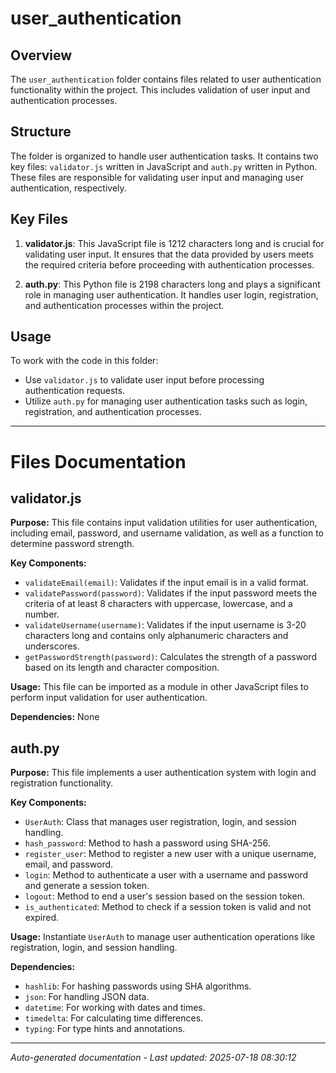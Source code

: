 # user_authentication

## Overview
The `user_authentication` folder contains files related to user authentication functionality within the project. This includes validation of user input and authentication processes.

## Structure
The folder is organized to handle user authentication tasks. It contains two key files: `validator.js` written in JavaScript and `auth.py` written in Python. These files are responsible for validating user input and managing user authentication, respectively.

## Key Files
1. **validator.js**: This JavaScript file is 1212 characters long and is crucial for validating user input. It ensures that the data provided by users meets the required criteria before proceeding with authentication processes.
   
2. **auth.py**: This Python file is 2198 characters long and plays a significant role in managing user authentication. It handles user login, registration, and authentication processes within the project.

## Usage
To work with the code in this folder:
- Use `validator.js` to validate user input before processing authentication requests.
- Utilize `auth.py` for managing user authentication tasks such as login, registration, and authentication processes.

---

# Files Documentation

## validator.js

**Purpose:** This file contains input validation utilities for user authentication, including email, password, and username validation, as well as a function to determine password strength.

**Key Components:**
- `validateEmail(email)`: Validates if the input email is in a valid format.
- `validatePassword(password)`: Validates if the input password meets the criteria of at least 8 characters with uppercase, lowercase, and a number.
- `validateUsername(username)`: Validates if the input username is 3-20 characters long and contains only alphanumeric characters and underscores.
- `getPasswordStrength(password)`: Calculates the strength of a password based on its length and character composition.

**Usage:** This file can be imported as a module in other JavaScript files to perform input validation for user authentication.

**Dependencies:** None

## auth.py

**Purpose:** This file implements a user authentication system with login and registration functionality.

**Key Components:**
- `UserAuth`: Class that manages user registration, login, and session handling.
- `hash_password`: Method to hash a password using SHA-256.
- `register_user`: Method to register a new user with a unique username, email, and password.
- `login`: Method to authenticate a user with a username and password and generate a session token.
- `logout`: Method to end a user's session based on the session token.
- `is_authenticated`: Method to check if a session token is valid and not expired.

**Usage:** Instantiate `UserAuth` to manage user authentication operations like registration, login, and session handling.

**Dependencies:**
- `hashlib`: For hashing passwords using SHA algorithms.
- `json`: For handling JSON data.
- `datetime`: For working with dates and times.
- `timedelta`: For calculating time differences.
- `typing`: For type hints and annotations.

---
*Auto-generated documentation - Last updated: 2025-07-18 08:30:12*

